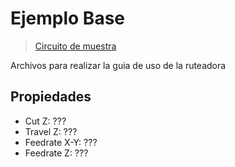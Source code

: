 # Ejemplo Base
> [Circuito de muestra](#)

Archivos para realizar la guia de uso de la ruteadora

## Propiedades
* Cut Z: ???
* Travel Z: ???
* Feedrate X-Y: ???
* Feedrate Z: ???

